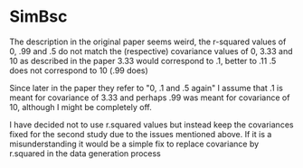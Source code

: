 # SimBsc
The description in the original paper seems weird, the r-squared values of 0, .99 and .5 do not match the (respective) covariance values of 0, 3.33 and 10 as described in the paper
3.33 would correspond to .1, better to .11
.5 does not correspond to 10 (.99 does)

Since later in the paper they refer to "0, .1 and .5 again" I assume that .1 is meant for covariance of 3.33 and perhaps .99 was meant for covariance of 10, although I might be completely off.
   
I have decided not to use r.squared values but instead keep the covariances fixed for the second study due to the issues mentioned above. If it is a misunderstanding it would be a simple fix to replace covariance by r.squared in the data generation process
